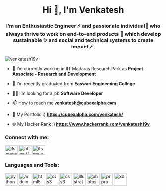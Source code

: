 <h1 align="center">Hi 👋, I'm Venkatesh</h1>
<h3 align="center">I’m an Enthusiastic Engineer ⚡ and passionate individual🧩 who always thrive to work on end-to-end products 🔎 which develop sustainable ✨ and social and technical systems to create impact🪄.</h3>

<p align="left"> <img src="https://komarev.com/ghpvc/?username=venkatesh19v&label=Profile%20views&color=0e75b6&style=flat" alt="venkatesh19v" /> </p>

- 🤖 I’m currently working in IIT Madaras Research Park as **Project Associate - Research and Development**

- 🔭 I’m recently graduated from **Easwari Engineering College**
  
- 👨‍💻 I’m looking for a job **Software Developer**

- 📫 How to reach me **venkatesh@cubexalpha.com**

- 🦄 My Portfolio :) **https://cubexalpha.com/venkatesh/**

- 🌐 My Hacker Rank :) **https://www.hackerrank.com/venkatesh19v**

<h3 align="left">Connect with me:</h3>
<p align="left">
<a href="https://twitter.com/itsmevenky_" target="blank"><img align="center" src="https://cdn.jsdelivr.net/npm/simple-icons@3.0.1/icons/twitter.svg" alt="itsmevenky_" height="30" width="40" /></a>
<a href="https://www.linkedin.com/in/venkatesh19v/" target="blank"><img align="center" src="https://cdn.jsdelivr.net/npm/simple-icons@3.0.1/icons/linkedin.svg" alt="https://www.linkedin.com/in/venkateshvenky19v/" height="30" width="40" /></a>
<a href="https://instagram.com/itsme.venky_" target="blank"><img align="center" src="https://cdn.jsdelivr.net/npm/simple-icons@3.0.1/icons/instagram.svg" alt="itsme.venky_" height="30" width="40" /></a>
</p>

<h3 align="left">Languages and Tools:</h3>
<p align="left"> <a href="https://www.python.org/" target="_blank"> <img src="https://cdn3.iconfinder.com/data/icons/logos-and-brands-adobe/512/267_Python-512.png" alt="python" width="40" height="40"/> </a> <a href="https://www.arduino.cc/" target="_blank"> <img src="https://cdn.worldvectorlogo.com/logos/arduino-1.svg" alt="arduino" width="40" height="40"/></a><a href="https://www.w3.org/html/" target="_blank"> <img src="https://cdn.pixabay.com/photo/2017/08/05/11/16/logo-2582748_1280.png" alt="html5" width="40" height="40"/> </a> <a href="https://www.w3schools.com/css/" target="_blank"> <img src="https://cdn.pixabay.com/photo/2017/08/05/11/16/logo-2582747_1280.png" alt="css3" width="40" height="40"/> </a>  <a href="https://www.w3schools.com/js/" target="_blank"> <img src="https://cdn-icons-png.flaticon.com/512/5968/5968292.png" alt="css3" width="40" height="40"/> </a> <a href="https://www.adobe.com/in/products/illustrator.html" target="_blank"> <img src="https://upload.wikimedia.org/wikipedia/commons/thumb/6/66/Illustrator_CC_icon.png/492px-Illustrator_CC_icon.png" alt="illustrator" width="40" height="40"/> </a> <a href="https://www.photoshop.com/en" target="_blank"> <img src="https://seeklogo.com/images/P/photoshop-2020-logo-37B02055A4-seeklogo.com.png" alt="photoshop" width="40" height="40"/> </a> <a href="https://www.premierepro.com" target="_blank"> <img src="https://softzar.com/wp-content/uploads/2021/05/premiere-pro-cc.png" alt="pr pro" width="40" height="40"/> </a> <a href="https://www.adobe.com/products/xd.html" target="_blank"> <img src="https://cdn.worldvectorlogo.com/logos/adobe-xd.svg" alt="xd" width="40" height="40"/> </a> </p>
